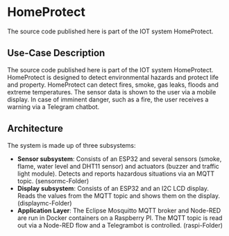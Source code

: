 # HomeProtect
The source code published here is part of the IOT system HomeProtect. 
## Use-Case Description
The source code published here is part of the IOT system HomeProtect. HomeProtect is designed to detect environmental hazards and protect life and property. HomeProtect can detect fires, smoke, gas leaks, floods and extreme temperatures. The sensor data is shown to the user via a mobile display. In case of imminent danger, such as a fire, the user receives a warning via a Telegram chatbot. 
## Architecture
The system is made up of three subsystems:
- **Sensor subsystem**: Consists of an ESP32 and several sensors (smoke, flame, water level and DHT11 sensor) and actuators (buzzer and traffic light module). Detects and reports hazardous situations via an MQTT topic. (sensormc-Folder)
- **Display subsystem**: Consists of an ESP32 and an I2C LCD display. Reads the values from the MQTT topic and shows them on the display. (displaymc-Folder)
- **Application Layer**: The Eclipse Mosquitto MQTT broker and Node-RED are run in Docker containers on a Raspberry PI. The MQTT topic is read out via a Node-RED flow and a Telegrambot is controlled. (raspi-Folder)